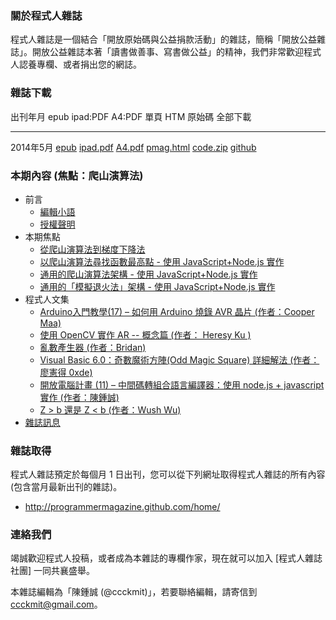 ### 關於程式人雜誌

程式人雜誌是一個結合「開放原始碼與公益捐款活動」的雜誌，簡稱「開放公益雜誌」。開放公益雜誌本著「讀書做善事、寫書做公益」的精神，我們非常歡迎程式人認養專欄、或者捐出您的網誌。

### 雜誌下載

出刊年月       epub           ipad:PDF      A4:PDF     單頁 HTM     原始碼      全部下載
------------   ----------     -----------   --------   -----------  ----------  -------------
2014年5月      [epub]         [ipad.pdf]    [A4.pdf]   [pmag.html]  [code.zip]  [github]

### 本期內容 (焦點：爬山演算法)
* 前言
    * [編輯小語](editor.html)
    * [授權聲明](license.html)
* 本期焦點
    * [從爬山演算法到梯度下降法](focus1.html)
    * [以爬山演算法尋找函數最高點 - 使用 JavaScript+Node.js 實作](focus2.html)
    * [通用的爬山演算法架構 - 使用 JavaScript+Node.js 實作](focus3.html)
    * [通用的「模擬退火法」架構 - 使用 JavaScript+Node.js 實作](focus4.html)
* 程式人文集
    * [Arduino入門教學(17) – 如何用 Arduino 燒錄 AVR 晶片 (作者：Cooper Maa)](article1.html)
    * [使用 OpenCV 實作 AR -- 概念篇 (作者： Heresy Ku )](article2.html)
    * [亂數產生器 (作者：Bridan)](article3.html)
    * [Visual Basic 6.0：奇數魔術方陣(Odd Magic Square) 詳細解法 (作者：廖憲得 0xde)](article4.html)
    * [開放電腦計畫 (11) – 中間碼轉組合語言編譯器：使用 node.js + javascript 實作 (作者：陳鍾誠)](article5.html)
    * [Z > b 還是 Z < b (作者：Wush Wu)](article5.html)
* [雜誌訊息](info.html)

### 雜誌取得

程式人雜誌預定於每個月 1 日出刊，您可以從下列網址取得程式人雜誌的所有內容 (包含當月最新出刊的雜誌)。

* <http://programmermagazine.github.com/home/>

### 連絡我們

竭誠歡迎程式人投稿，或者成為本雜誌的專欄作家，現在就可以加入 [程式人雜誌社團] 一同共襄盛舉。

本雜誌編輯為「陳鍾誠 (@ccckmit)」，若要聯絡編輯，請寄信到 <ccckmit@gmail.com>。

[epub]: ../book/A4.epub
[ipad.pdf]: ../book/ipad.pdf
[A4.pdf]: ../book/A4.pdf
[code.zip]: ../code.zip
[pmag.html]: ../book/pmag.html
[github]: https://github.com/programmermagazine/201405

